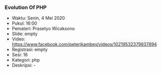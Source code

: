 ### Evolution Of PHP

- Waktu: Senin, 4 Mei 2020
- Pukul: 16:00
- Pemateri: Prasetyo Wicaksono
- Slide: empty
- Video: https://www.facebook.com/peterjkambey/videos/10219532379837894
- Registrasi: empty
- Sesi: 16
- Kategori: php
- Deskripsi: -
